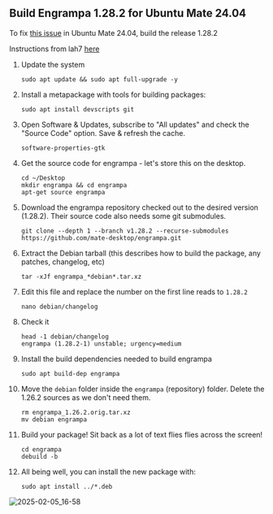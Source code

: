 ## Build Engrampa 1.28.2 for Ubuntu Mate 24.04

To fix [this issue](https://github.com/mate-desktop/engrampa/issues/510) in Ubuntu Mate 24.04, build the release 1.28.2

Instructions from lah7 [here](https://ubuntu-mate.community/t/when-engrampa-1-28-2-in-24-04/28919/8)

1. Update the system

       sudo apt update && sudo apt full-upgrade -y

1. Install a metapackage with tools for building packages:

       sudo apt install devscripts git
   
1. Open Software & Updates, subscribe to "All updates" and check the "Source Code" option. Save & refresh the cache.

       software-properties-gtk

3. Get the source code for engrampa - let's store this on the desktop.

       cd ~/Desktop
       mkdir engrampa && cd engrampa
       apt-get source engrampa

4. Download the engrampa repository checked out to the desired version (1.28.2). Their source code also needs some git submodules.

       git clone --depth 1 --branch v1.28.2 --recurse-submodules https://github.com/mate-desktop/engrampa.git

5. Extract the Debian tarball (this describes how to build the package, any patches, changelog, etc)

       tar -xJf engrampa_*debian*.tar.xz

6. Edit this file and replace the number on the first line reads to `1.28.2`

       nano debian/changelog
   
6. Check it

       head -1 debian/changelog
       engrampa (1.28.2-1) unstable; urgency=medium 

8. Install the build dependencies needed to build engrampa

       sudo apt build-dep engrampa

9. Move the `debian` folder inside the `engrampa` (repository) folder. Delete the 1.26.2 sources as we don't need them.

       rm engrampa_1.26.2.orig.tar.xz
       mv debian engrampa

7. Build your package! Sit back as a lot of text flies flies across the screen!

       cd engrampa
       debuild -b

10. All being well, you can install the new package with:

        sudo apt install ../*.deb

![2025-02-05_16-58](https://github.com/user-attachments/assets/4c06bd70-a7f8-40d2-a60d-42950d8ed263)
